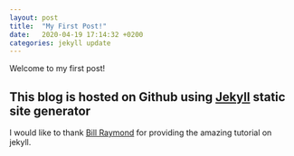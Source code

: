 ```yaml
---
layout: post
title:  "My First Post!"
date:   2020-04-19 17:14:32 +0200
categories: jekyll update
---
```

Welcome to my first post!

## This blog is hosted on Github using [Jekyll](https://jekyllrb.com/) static site generator

I would like to thank [Bill Raymond](https://youtu.be/uo4JslyQelQ) for providing the amazing tutorial on jekyll.  
